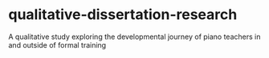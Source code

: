 # qualitative-dissertation-research
A qualitative study exploring the developmental journey of piano teachers in and outside of formal training
